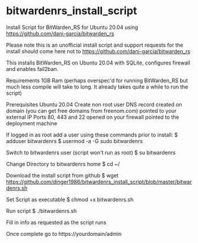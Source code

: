 # bitwardenrs_install_script
Install Script for BitWarden_RS for Ubuntu 20.04 using https://github.com/dani-garcia/bitwarden_rs

Please note this is an unofficial install script and support requests for the install should come here not to https://github.com/dani-garcia/bitwarden_rs

This installs BitWarden_RS on Ubuntu 20.04 with SQLite, configures firewall and enables fail2ban.

Requirements 1GB Ram (perhaps overspec'd for running BitWarden_RS but much less compile will take to long. It already takes quite a while to run the script)

Prerequisites Ubuntu 20.04 Create non root user DNS record created on domain (you can get free domains from freenom.com) pointed to your external IP Ports 80, 443 and 22 opened on your firewall pointed to the deployment machine

If logged in as root add a user using these commands prior to install: $ adduser bitwardenrs $ usermod -a -G sudo bitwardenrs

Switch to bitwardenrs user (script won't run as root) $ su bitwardenrs

Change Directory to bitwardenrs home $ cd ~/

Download the install script from github $ wget https://github.com/dinger1986/bitwardenrs_install_script/blob/master/bitwardenrs.sh

Set Script as executable $ chmod +x bitwardenrs.sh

Run script $ ./bitwardenrs.sh

Fill in info as requested as the script runs

Once complete go to https://yourdomain/admin
